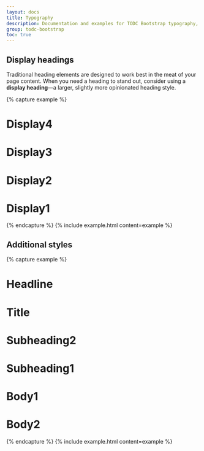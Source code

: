 ```yaml
---
layout: docs
title: Typography
description: Documentation and examples for TODC Bootstrap typography, including global settings, headings, body text, lists, and more.
group: todc-bootstrap
toc: true
---
```


## Display headings

Traditional heading elements are designed to work best in the meat of your page content. When you need a heading to stand out, consider using a **display heading**—a larger, slightly more opinionated heading style.

{% capture example %}
<h1 class="display4">Display4</h1>
<h1 class="display3">Display3</h1>
<h1 class="display2">Display2</h1>
<h1 class="display1">Display1</h1>
{% endcapture %}
{% include example.html content=example %}

## Additional styles

{% capture example %}
<h1 class="headline">Headline</h1>
<h1 class="title">Title</h1>
<h1 class="subheading2">Subheading2</h1>
<h1 class="subheading1">Subheading1</h1>
<h1 class="body1">Body1</h1>
<h1 class="body2">Body2</h1>
{% endcapture %}
{% include example.html content=example %}
